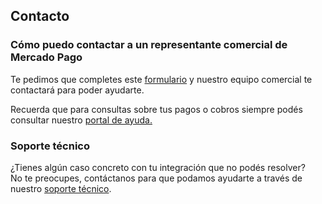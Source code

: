 ## Contacto

### Cómo puedo contactar a un representante comercial de Mercado Pago

Te pedimos que completes este [formulario](https://goo.gl/23YqyB) y nuestro equipo comercial te contactará para poder ayudarte.

Recuerda que para consultas sobre tus pagos o cobros siempre podés consultar nuestro [portal de ayuda.](https://www.mercadopago.com.ar/ayuda)

### Soporte técnico

¿Tienes algún caso concreto con tu integración que no podés resolver?\
No te preocupes, contáctanos para que podamos ayudarte a través de nuestro [soporte técnico](https://www.mercadopago.com.ar/developers/es/support).